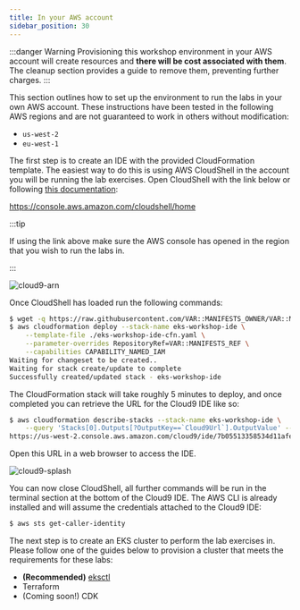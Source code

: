 ```yaml
---
title: In your AWS account
sidebar_position: 30
---
```


:::danger Warning
Provisioning this workshop environment in your AWS account will create resources and **there will be cost associated with them**. The cleanup section provides a guide to remove them, preventing further charges.
:::

This section outlines how to set up the environment to run the labs in your own AWS account. These instructions have been tested in the following AWS regions and are not guaranteed to work in others without modification:

- `us-west-2`
- `eu-west-1`

The first step is to create an IDE with the provided CloudFormation template. The easiest way to do this is using AWS CloudShell in the account you will be running the lab exercises. Open CloudShell with the link below or following [this documentation](https://docs.aws.amazon.com/cloudshell/latest/userguide/getting-started.html#launch-region-shell):

https://console.aws.amazon.com/cloudshell/home

:::tip

If using the link above make sure the AWS console has opened in the region that you wish to run the labs in.

:::

![cloud9-arn](./assets/cloudshell.png)

Once CloudShell has loaded run the following commands:

```bash test=false
$ wget -q https://raw.githubusercontent.com/VAR::MANIFESTS_OWNER/VAR::MANIFESTS_REPOSITORY/VAR::MANIFESTS_REF/lab/cfn/eks-workshop-ide-cfn.yaml -O eks-workshop-ide-cfn.yaml
$ aws cloudformation deploy --stack-name eks-workshop-ide \
    --template-file ./eks-workshop-ide-cfn.yaml \
    --parameter-overrides RepositoryRef=VAR::MANIFESTS_REF \
    --capabilities CAPABILITY_NAMED_IAM
Waiting for changeset to be created..
Waiting for stack create/update to complete
Successfully created/updated stack - eks-workshop-ide
```

The CloudFormation stack will take roughly 5 minutes to deploy, and once completed you can retrieve the URL for the Cloud9 IDE like so:

```bash test=false
$ aws cloudformation describe-stacks --stack-name eks-workshop-ide \
    --query 'Stacks[0].Outputs[?OutputKey==`Cloud9Url`].OutputValue' --output text
https://us-west-2.console.aws.amazon.com/cloud9/ide/7b05513358534d11afeb7119845c5461?region=us-west-2
```

Open this URL in a web browser to access the IDE. 

![cloud9-splash](./assets/cloud9-splash.png)

You can now close CloudShell, all further commands will be run in the terminal section at the bottom of the Cloud9 IDE. The AWS CLI is already installed and will assume the credentials attached to the Cloud9 IDE:

```bash test=false
$ aws sts get-caller-identity
```

The next step is to create an EKS cluster to perform the lab exercises in. Please follow one of the guides below to provision a cluster that meets the requirements for these labs:
- **(Recommended)** [eksctl](./using-eksctl.md)
- Terraform
- (Coming soon!) CDK

